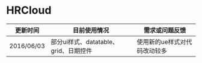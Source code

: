 # HRCloud

| 更新时间 | 目前使用情况 | 需求或问题反馈 |
| --- | --- | --- |
| 2016/06/03  | 部分ui样式、datatable、grid、日期控件 | 使用新的ue样式对代码改动较多 |

